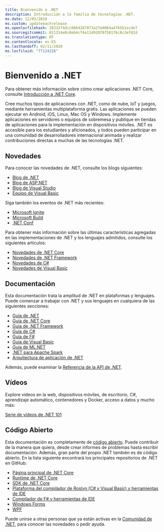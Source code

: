 ```yaml
---
title: Bienvenido a .NET
description: Introducción a la familia de tecnologías .NET.
ms.date: 12/03/2019
ms.custom: updateeachrelease
ms.openlocfilehash: 20332f4dcc0664287873a27e0064a4765b1ecde7
ms.sourcegitcommit: 011314e0c8eb4cf4a11d92078f58176c8c3efd2d
ms.translationtype: HT
ms.contentlocale: es-ES
ms.lasthandoff: 02/11/2020
ms.locfileid: "77124226"
---
```

# <a name="welcome-to-net"></a>Bienvenido a .NET

Para obtener más información sobre cómo crear aplicaciones .NET Core, consulte [Introducción a .NET Core](core/get-started.md).

Cree muchos tipos de aplicaciones con .NET, como de nube, IoT y juegos, mediante herramientas multiplataforma gratis. Las aplicaciones se pueden ejecutar en Android, iOS, Linux, Mac OS y Windows. Implemente aplicaciones en servidores o equipos de sobremesa y publique en tiendas de aplicaciones para la implementación en dispositivos móviles. .NET es accesible para los estudiantes y aficionados, y todos pueden participar en una comunidad de desarrolladores internacional animada y realizar contribuciones directas a muchas de las tecnologías .NET.

## <a name="news"></a>Novedades

Para conocer las novedades de .NET, consulte los blogs siguientes:

- [Blog de .NET](https://devblogs.microsoft.com/dotnet/)
- [Blog de ASP.NET](https://devblogs.microsoft.com/aspnet/)
- [Blog de Visual Studio](https://devblogs.microsoft.com/visualstudio/)
- [Equipo de Visual Basic](https://devblogs.microsoft.com/vbteam/)

Siga también los eventos de .NET más recientes:

- [Microsoft Ignite](https://www.microsoft.com/ignite)
- [Microsoft Build](https://www.microsoft.com/build)
- [.NET Conf](https://www.dotnetconf.net/)

Para obtener más información sobre las últimas características agregadas en las implementaciones de .NET y los lenguajes admitidos, consulte los siguientes artículos:

- [Novedades de .NET Core](core/whats-new/index.md)
- [Novedades de .NET Framework](framework/whats-new/index.md)
- [Novedades de C#](csharp/whats-new/index.md)
- [Novedades de Visual Basic](visual-basic/getting-started/whats-new.md)

## <a name="documentation"></a>Documentación

Esta documentación trata la amplitud de .NET en plataformas y lenguajes. Puede comenzar a trabajar con .NET y sus lenguajes en cualquiera de las siguientes secciones:

- [Guía de .NET](standard/index.md)
- [Guía de .NET Core](core/index.md)
- [Guía de .NET Framework](framework/index.md)
- [Guía de C#](csharp/index.yml)
- [Guía de F#](fsharp/index.yml)
- [Guía de Visual Basic](visual-basic/index.yml)
- [Guía de ML.NET](machine-learning/index.yml)
- [.NET para Apache Spark](spark/index.yml)
- [Arquitectura de aplicación de .NET](architecture/index.yml)

Además, puede examinar la [Referencia de la API de .NET](/dotnet/api).

## <a name="videos"></a>Vídeos

Explore vídeos en la web, dispositivos móviles, de escritorio, C#, aprendizaje automático, contenedores y Docker, acceso a datos y mucho más:

[Serie de vídeos de .NET 101](https://dotnet.microsoft.com/learn/videos)

## <a name="open-source"></a>Código Abierto

Esta documentación es completamente de [código abierto](https://github.com/dotnet/docs). Puede contribuir de la manera que quiera, desde crear informes de problemas hasta escribir documentación. Además, gran parte del propio .NET también es de código abierto. En la lista siguiente encontrará los principales repositorios de .NET en GitHub:

- [Página principal de .NET Core](https://github.com/dotnet/core)
- [Runtime de .NET Core](https://github.com/dotnet/runtime)
- [SDK de .NET Core](https://github.com/dotnet/sdk)
- [Plataforma del compilador de Roslyn (C# y Visual Basic) y herramientas de IDE](https://github.com/dotnet/roslyn)
- [Compilador de F# y herramientas de IDE](https://github.com/dotnet/fsharp)
- [Windows Forms](https://github.com/dotnet/winforms)
- [WPF](https://github.com/dotnet/wpf)

Puede unirse a otras personas que ya están activas en la [Comunidad de .NET](https://dotnet.microsoft.com/platform/community), para conocer las novedades o pedir ayuda.

